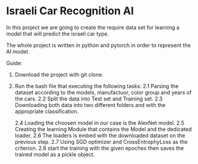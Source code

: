 # Israeli Car Recognition AI

In this project we are going to create the require data set for learning a model that will predict
 the israeli car type.
 
The whole project is written in python and pytorch in order to represent the AI model.
 

Guide:

1. Download the project with git clone.
2. Run the bash file that executing the following tasks:
    2.1 Parsing the dataset according to the models, manufactuor, color group and years of the cars.
    2.2 Split the data into Test set and Training set.
    2.3 Downloading both data into two different folders and with the appropriate classification.

    2.4 Loading the choosen model in our case is the AlexNet model.
    2.5 Creating the learning Module that contains the Model and the dedicated loader.
    2.6 The loaders is embed with the downloaded dataset on the previous step.
    2.7 Using SGD optimizer and CrossEntrophyLoss as the criterion.
    2.8 start the training with the given epoches then saves the trained model as a pickle object.